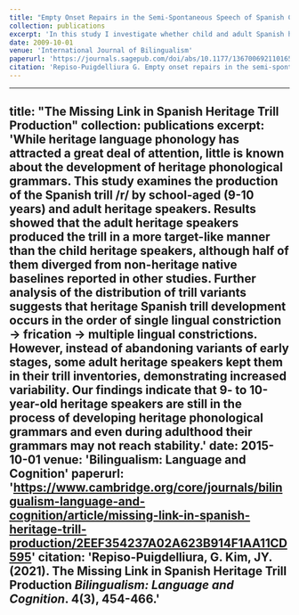```yaml
---
title: "Empty Onset Repairs in the Semi-Spontaneous Speech of Spanish Child and Adult Heritage Speakers."
collection: publications
excerpt: 'In this study I investigate whether child and adult Spanish heritage speakers (HS) use English-like strategies to repair word-external empty onsets preceded by consonants (e.g., el.#o.so ‘the (male) bear’). That is, I examine whether HS produce glottal phonation at /C#V/ junctures. I also examine whether stress predicts the use of glottal phonation to repair word-external empty onsets.'
date: 2009-10-01
venue: 'International Journal of Bilingualism'
paperurl: 'https://journals.sagepub.com/doi/abs/10.1177/13670069211016547?ai=1gvoi&mi=3ricys&af=R'
citation: 'Repiso-Puigdelliura G. Empty onset repairs in the semi-spontaneous speech of Spanish child and adult heritage speakers. <i>International Journal of Bilingualism</i>. May 2021. doi:10.1177/13670069211016547'
---
```


---
title: "The Missing Link in Spanish Heritage Trill Production"
collection: publications
excerpt: 'While heritage language phonology has attracted a great deal of attention, little is known about the development of heritage phonological grammars. This study examines the production of the Spanish trill /r/ by school-aged (9-10 years) and adult heritage speakers. Results showed that the adult heritage speakers produced the trill in a more target-like manner than the child heritage speakers, although half of them diverged from non-heritage native baselines reported in other studies. Further analysis of the distribution of trill variants suggests that heritage Spanish trill development occurs in the order of single lingual constriction → frication → multiple lingual constrictions. However, instead of abandoning variants of early stages, some adult heritage speakers kept them in their trill inventories, demonstrating increased variability. Our findings indicate that 9- to 10-year-old heritage speakers are still in the process of developing heritage phonological grammars and even during adulthood their grammars may not reach stability.'
date: 2015-10-01
venue: 'Bilingualism: Language and Cognition'
paperurl: 'https://www.cambridge.org/core/journals/bilingualism-language-and-cognition/article/missing-link-in-spanish-heritage-trill-production/2EEF354237A02A623B914F1AA11CD595'
citation: 'Repiso-Puigdelliura, G. Kim, JY. (2021). The Missing Link in Spanish Heritage Trill Production <i>Bilingualism: Language and Cognition</i>. 4(3), 454-466.'
---
